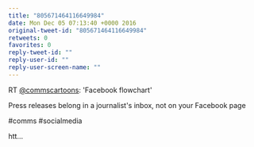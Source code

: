 ```yaml
---
title: "805671464116649984"
date: Mon Dec 05 07:13:40 +0000 2016
original-tweet-id: "805671464116649984"
retweets: 0
favorites: 0
reply-tweet-id: ""
reply-user-id: ""
reply-user-screen-name: ""
---
```

RT <a href="https://twitter.com/commscartoons">@commscartoons</a>: 'Facebook flowchart'

Press releases belong in a journalist's inbox, not on your Facebook page

#comms #socialmedia

htt…
